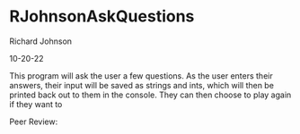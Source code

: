 # RJohnsonAskQuestions

Richard Johnson

10-20-22

This program will ask the user a few questions. As the user enters their answers, their input will be saved as strings and ints, which will then be printed back
out to them in the console. They can then choose to play again if they want to

Peer Review: 
